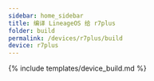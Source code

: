 ```yaml
---
sidebar: home_sidebar
title: 编译 LineageOS 给 r7plus
folder: build
permalink: /devices/r7plus/build
device: r7plus
---
```

{% include templates/device_build.md %}
